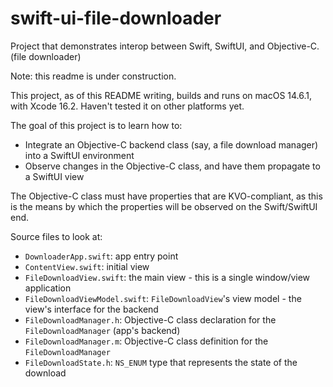 # swift-ui-file-downloader
Project that demonstrates interop between Swift, SwiftUI, and Objective-C. (file downloader)

Note: this readme is under construction.

This project, as of this README writing, builds and runs on macOS 14.6.1, with Xcode 16.2.
Haven't tested it on other platforms yet.

The goal of this project is to learn how to:
- Integrate an Objective-C backend class (say, a file download manager) into a SwiftUI environment
- Observe changes in the Objective-C class, and have them propagate to a SwiftUI view

The Objective-C class must have properties that are KVO-compliant, 
as this is the means by which the properties will be observed on the Swift/SwiftUI end.

Source files to look at:
- `DownloaderApp.swift`: app entry point
- `ContentView.swift`: initial view
- `FileDownloadView.swift`: the main view - this is a single window/view application
- `FileDownloadViewModel.swift`: `FileDownloadView`'s view model - the view's interface for the backend
- `FileDownloadManager.h`: Objective-C class declaration for the `FileDownloadManager` (app's backend)
- `FileDownloadManager.m`: Objective-C class definition for the `FileDownloadManager`
- `FileDownloadState.h`: `NS_ENUM` type that represents the state of the download
